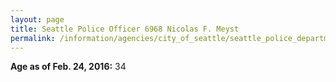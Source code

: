 ```yaml
---
layout: page
title: Seattle Police Officer 6968 Nicolas F. Meyst
permalink: /information/agencies/city_of_seattle/seattle_police_department/copbook/6968/
---
```


**Age as of Feb. 24, 2016:** 34
